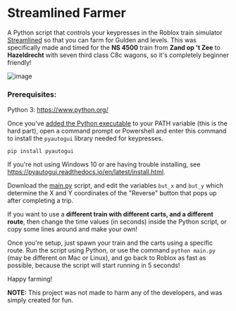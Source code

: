 ﻿# Streamlined Farmer

A Python script that controls your keypresses in the Roblox train simulator [Streamlined](https://www.roblox.com/games/1788251222/) so that you can farm for Gulden and levels. This was specifically made and timed for the **NS 4500** train from **Zand op 't Zee** to **Hazeldrecht** with seven third class C8c wagons, so it's completely beginner friendly!

![image](https://user-images.githubusercontent.com/76597978/163438984-e2c9e77d-8f47-45a4-956a-7f999e18dbd7.png)

### Prerequisites:

Python 3: https://www.python.org/

Once you've [added the Python executable](https://www.geeksforgeeks.org/how-to-add-python-to-windows-path/) to your PATH variable (this is the hard part), open a command prompt or Powershell and enter this command to install the `pyautogui` library needed for keypresses.
```
pip install pyautogui
```
If you're not using Windows 10 or are having trouble installing, see https://pyautogui.readthedocs.io/en/latest/install.html.

Download the [main.py](main.py) script, and edit the variables `but_x` and `but_y` which determine the X and Y coordinates of the "Reverse" button that pops up after completing a trip.

If you want to use a **different train with different carts, and a different route**, then change the time values (in seconds) inside the Python script, or copy some lines around and make your own! 

Once you're setup, just spawn your train and the carts using a specific route. Run the script using Python, or use the command `python main.py` (may be different on Mac or Linux), and go back to Roblox as fast as possible, because the script will start running in 5 seconds! 

Happy farming!

**NOTE:** This project was not made to harm any of the developers, and was simply created for fun. 
